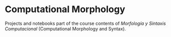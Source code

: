 # Computational Morphology

Projects and notebooks part of the course contents of _Morfología y Sintaxis Computacional_ (Computational Morphology and Syntax).
